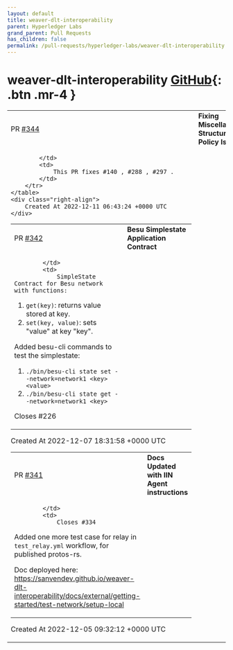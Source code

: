 ```yaml
---
layout: default
title: weaver-dlt-interoperability
parent: Hyperledger Labs
grand_parent: Pull Requests
has_children: false
permalink: /pull-requests/hyperledger-labs/weaver-dlt-interoperability
---
```


# weaver-dlt-interoperability <span class="fs-3 right-align">[GitHub](https://github.com/hyperledger-labs/weaver-dlt-interoperability){: .btn .mr-4 }</span>


<div>
    <table>
        <tr>
            <td>
                PR <a href="https://github.com/hyperledger-labs/weaver-dlt-interoperability/pull/344" class=".btn">#344</a>
            </td>
            <td>
                <b>
                    Fixing Miscellaneous Structure and Policy Issues
                </b>
            </td>
        </tr>
        <tr>
            <td>
                
            </td>
            <td>
                This PR fixes #140 , #288 , #297 .
            </td>
        </tr>
    </table>
    <div class="right-align">
        Created At 2022-12-11 06:43:24 +0000 UTC
    </div>
</div>

<div>
    <table>
        <tr>
            <td>
                PR <a href="https://github.com/hyperledger-labs/weaver-dlt-interoperability/pull/342" class=".btn">#342</a>
            </td>
            <td>
                <b>
                    Besu Simplestate Application Contract
                </b>
            </td>
        </tr>
        <tr>
            <td>
                
            </td>
            <td>
                SimpleState Contract for Besu network with functions: 
1. `get(key)`: returns value stored at key.
2. `set(key, value)`: sets "value" at key "key".

Added besu-cli commands to test the simplestate:
1. `./bin/besu-cli state set --network=network1 <key> <value>`
2. `./bin/besu-cli state get --network=network1 <key>`

Closes #226 
            </td>
        </tr>
    </table>
    <div class="right-align">
        Created At 2022-12-07 18:31:58 +0000 UTC
    </div>
</div>

<div>
    <table>
        <tr>
            <td>
                PR <a href="https://github.com/hyperledger-labs/weaver-dlt-interoperability/pull/341" class=".btn">#341</a>
            </td>
            <td>
                <b>
                    Docs Updated with IIN Agent instructions
                </b>
            </td>
        </tr>
        <tr>
            <td>
                
            </td>
            <td>
                Closes #334 

Added one more test case for relay in `test_relay.yml` workflow, for published protos-rs.

Doc deployed here: https://sanvendev.github.io/weaver-dlt-interoperability/docs/external/getting-started/test-network/setup-local
            </td>
        </tr>
    </table>
    <div class="right-align">
        Created At 2022-12-05 09:32:12 +0000 UTC
    </div>
</div>

